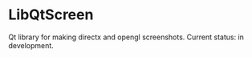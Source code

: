 # LibQtScreen
Qt library for making directx and opengl screenshots.
Current status: in development.
